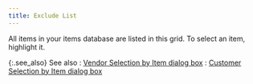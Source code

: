 ```yaml
---
title: Exclude List
---
```



All items in your items database are listed in this grid. To select  an item, highlight it.


{:.see_also}
See also
: [Vendor  Selection by Item dialog box]({{site.ct_baseurl}}/vendor-tracking/vendor_selection_by_item_dialog_box.html)
: [Customer  Selection by Item dialog box]({{site.ct_baseurl}}/customer-tracking/customer_selection_by_item_dialog_box.html)
